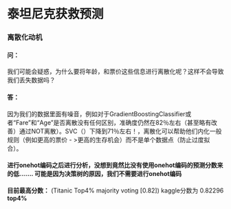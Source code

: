 # 泰坦尼克获救预测

### 离散化动机

#### 问：

我们可能会疑惑，为什么要将年龄，和票价这些信息进行离散化呢？这样不会导致我们丢失数据吗？

#### 答：

因为我们的数据里面有噪音，例如对于GradientBoostingClassifier或者“Fare”和“Age”是否离散没有任何区别，准确度仍然在82％左右（甚至略有改善）通过NOT离散）。SVC（）下降到71％左右！，离散化可以帮助他们内化一般规则（例如更高的票价 - >更高的生存机会）而不是单个数据点（防止过度拟合）。



#### 进行onehot编码之后进行分析，没想到竟然比没有使用onehot编码的预测分数来的低....... 可能是因为决策树的原因，我们不需要进行onehot编码


__目前最高分数：__ (Titanic Top4% majority voting [0.82]) kaggle分数为 0.82296 __top4%__
